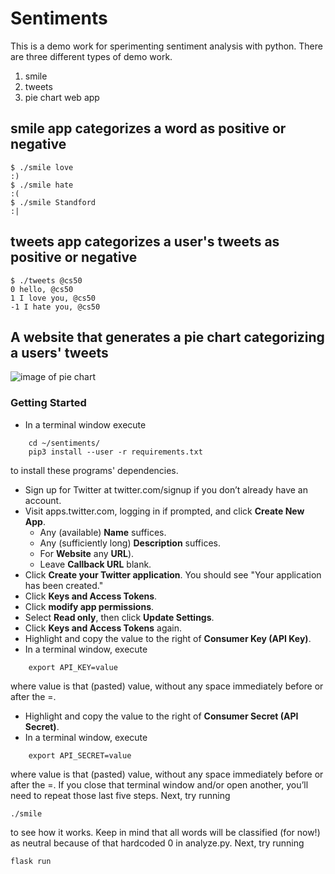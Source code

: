 # Sentiments
This is a demo work for sperimenting sentiment analysis with python. There are three different types of demo work.
1. smile
2. tweets
3. pie chart web app

## smile app categorizes a word as positive or negative

```
$ ./smile love
:)
$ ./smile hate
:(
$ ./smile Standford
:|

```

## tweets app  categorizes a user's tweets as positive or negative

```
$ ./tweets @cs50
0 hello, @cs50
1 I love you, @cs50 
-1 I hate you, @cs50
```

## A website that generates a pie chart categorizing a users' tweets

![image of pie chart](https://user-images.githubusercontent.com/179784/30598798-6cd0a24a-9d63-11e7-8932-1cf2fb8428c5.png)


### Getting Started
- In a terminal window execute

```
    cd ~/sentiments/
    pip3 install --user -r requirements.txt
```
to install these programs' dependencies.

- Sign up for Twitter at twitter.com/signup if you don’t already have an account.
- Visit apps.twitter.com, logging in if prompted, and click **Create New App**.
  - Any (available) **Name** suffices.
  - Any (sufficiently long) **Description** suffices.
  - For **Website** any **URL**).
  - Leave **Callback URL** blank.
- Click **Create your Twitter application**. You should see "Your application has been created."
- Click **Keys and Access Tokens**.
- Click **modify app permissions**.
- Select **Read only**, then click **Update Settings**.
- Click **Keys and Access Tokens** again.
- Highlight and copy the value to the right of **Consumer Key (API Key)**.
- In a terminal window, execute
```
    export API_KEY=value
```
where value is that (pasted) value, without any space immediately before or after the =.
- Highlight and copy the value to the right of **Consumer Secret (API Secret)**.
- In a terminal window, execute
```
    export API_SECRET=value
```
where value is that (pasted) value, without any space immediately before or after the =.
If you close that terminal window and/or open another, you’ll need to repeat those last five steps.
Next, try running
```
./smile
```
to see how it works. Keep in mind that all words will be classified (for now!) as neutral because of that hardcoded 0 in analyze.py.
Next, try running
```
flask run
```

